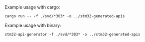 Example usage with cargo:

```
cargo run -- -f ./svd/*303* -o ../stm32-generated-apis
```

Example usage with binary:

```
stm32-api-generator -f ./svd/*303* -o ../stm32-generated-apis
```
